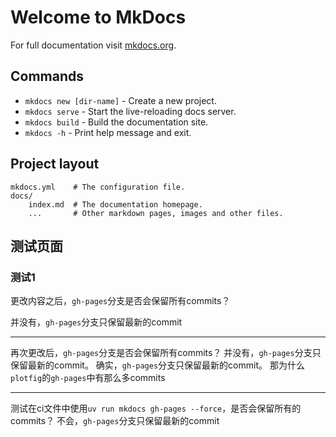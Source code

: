 # Welcome to MkDocs

For full documentation visit [mkdocs.org](https://www.mkdocs.org).

## Commands

- `mkdocs new [dir-name]` - Create a new project.
- `mkdocs serve` - Start the live-reloading docs server.
- `mkdocs build` - Build the documentation site.
- `mkdocs -h` - Print help message and exit.

## Project layout

    mkdocs.yml    # The configuration file.
    docs/
        index.md  # The documentation homepage.
        ...       # Other markdown pages, images and other files.

## 测试页面

### 测试1

更改内容之后，`gh-pages`分支是否会保留所有commits？

并没有，`gh-pages`分支只保留最新的commit

---

再次更改后，`gh-pages`分支是否会保留所有commits？
并没有，`gh-pages`分支只保留最新的commit。
确实，`gh-pages`分支只保留最新的commit。
那为什么`plotfig`的`gh-pages`中有那么多commits

---

测试在ci文件中使用`uv run mkdocs gh-pages --force`，是否会保留所有的commits？
不会，`gh-pages`分支只保留最新的commit
